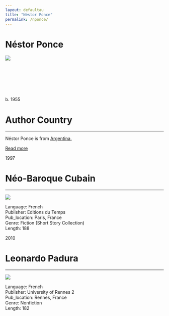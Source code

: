 ```yaml
---
layout: defaultau
title: "Néstor Ponce"
permalink: /nponce/
---
```

<!-- partial:index.partial.html -->
<div class="content">
     <h1>Néstor Ponce</h1>
    <div class="quote">
        <div><img src="https://upload.wikimedia.org/wikipedia/commons/thumb/7/75/N%C3%A9stor%2BPonce.jpg/390px-N%C3%A9stor%2BPonce.jpg" class="logo"></div>
    </div>
    <div class="timeline">
        <div style="padding-bottom:100px;"></div>
        <div class="block">
             <div class="date right"><p class="right">b. 1955</p></div>
            <div class="dot"></div>
            <div class="left first">
            <div class="author_country">
                <h1>Author Country</h1><hr>
          <div class="aclocation">  <p>Néstor Ponce is from <a href="{{ site.baseurl }}/45">Argentina.</a></p></div>
              <div class="acreadmore">  <a href="https://fr.wikipedia.org/wiki/Ponce_N%C3%A9stor" target="_blank">Read more</a></div>
            </div>
            </div>
        <div class="block">
            <div class="date left"><p class="left">1997</p></div>
            <div class="dot"></div>
            <div class="right hide">
                <h1>Néo-Baroque Cubain</h1><hr>
                <p><img src="IMAGE LINK"></p>
                <p>
                Language: French<br/>
                Publisher: Editions du Temps<br/>
                Pub_location: Paris, France<br/>
                Genre: Fiction (Short Story Collection)<br/>
                Length: 188<br/>                   </p>
            </div>
        </div>
       <div class="block">
            <div class="date right"><p class="right">2010</p></div>
            <div class="dot"></div>
            <div class="left hide">
                <h1>Leonardo Padura</h1><hr>
                <p><img src="https://products-images.di-static.com/image/nestor-ponce-memoria-y-ficcion-en-la-noevla-de-mi-vida-de-leonardo-padura/9791035816438-475x500-1.jpg"></p>
                <p>
                Language: French<br/>
                Publisher: University of Rennes 2<br/>
                Pub_location: Rennes, France<br/>
                Genre: Nonfiction<br/>
                Length: 182<br/>                   </p>
            </div>
        </div>
  <!-- partial -->
<script src='https://cdnjs.cloudflare.com/ajax/libs/jquery/3.1.1/jquery.min.js'></script><script  src="{{ site.baseurl }}/assets/js/authorscript.js"></script>